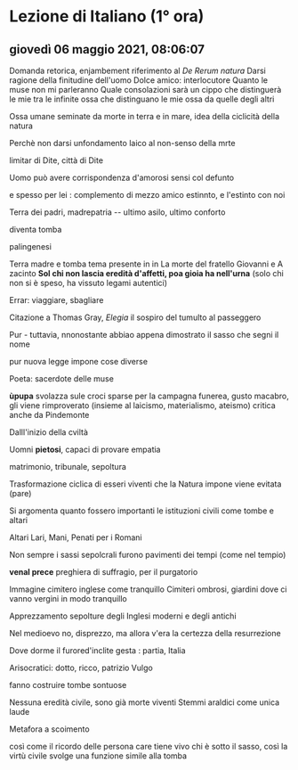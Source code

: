 # Lezione di Italiano (1° ora)

## giovedì 06 maggio 2021, 08:06:07

Domanda retorica, enjambement
riferimento al *De Rerum natura*
Darsi ragione della finitudine dell'uomo 
Dolce amico: interlocutore
Quanto le muse non mi parleranno 
Quale consolazioni sarà un cippo che distinguerà le mie tra le infinite ossa che distinguano le mie ossa da quelle degli altri

Ossa umane seminate da morte in terra e in mare, idea della ciclicità della natura

Perchè non darsi unfondamento laico al non-senso della mrte

limitar di Dite, città di Dite

Uomo può avere corrispondenza d'amorosi sensi col defunto

e spesso  per lei : complemento di mezzo
amico estinnto, e l'estinto con noi

Terra dei padri, madrepatria -- ultimo asilo, ultimo conforto

diventa tomba

palingenesi

Terra  madre e tomba
tema presente in 
in La morte del fratello Giovanni e A zacinto
**Sol chi non lascia eredità d'affetti, poa gioia ha nell'urna** (solo chi non si è speso, ha vissuto legami autentici)

Errar: viaggiare, sbagliare

Citazione a Thomas Gray, *Elegia*
il sospiro del tumulto al passeggero


Pur - tuttavia, nnonostante abbiao appena dimostrato il sasso che segni il nome

pur nuova legge impone cose diverse

Poeta: sacerdote delle muse

**ùpupa** svolazza sule croci sparse per la campagna funerea, gusto macabro, gli viene rimproverato (insieme al laicismo, materialismo, ateismo)
critica anche da Pindemonte

Dalll'inizio della cviltà

Uomni **pietosi**, capaci di provare empatia

matrimonio, tribunale, sepoltura

Trasformazione ciclica di esseri viventi che la Natura impone viene evitata (pare)

Si argomenta quanto fossero importanti le istituzioni civili come tombe e altari

Altari
Lari, Mani, Penati   per i Romani

Non sempre i sassi sepolcrali furono pavimenti dei tempi (come nel tempio)


**venal prece**  preghiera di suffragio, per il purgatorio



Immagine cimitero inglese come tranquillo
Cimiteri ombrosi, giardini dove ci vanno vergini in modo tranquillo


Apprezzamento sepolture degli Inglesi moderni e degli antichi

Nel medioevo no, disprezzo, ma allora v'era la certezza della resurrezione

Dove dorme il furored'inclite gesta : partia, Italia

Arisocratici: dotto, ricco, patrizio Vulgo

fanno costruire tombe sontuose

Nessuna eredità civile, sono già morte viventi
Stemmi araldici come unica laude

Metafora a scoimento

così come il ricordo delle persona care tiene vivo chi è sotto il sasso, così la virtù civile  svolge una funzione simile alla tomba

<!--stackedit_data:
eyJoaXN0b3J5IjpbMTUwMDQyNzM1OF19
-->